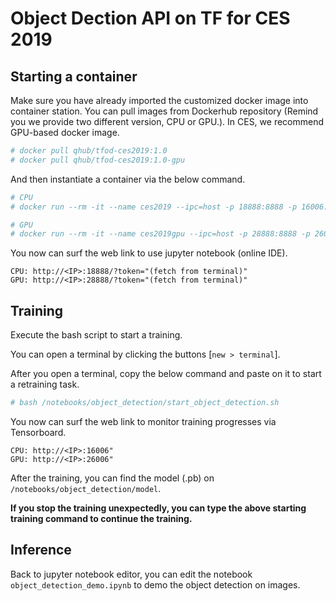 # Object Dection API on TF for CES 2019



## Starting a container

Make sure you have already imported the customized docker image into container station. You can pull images from Dockerhub repository (Remind you we provide two different version, CPU or GPU.). In CES, we recommend GPU-based docker image.

```sh
# docker pull qhub/tfod-ces2019:1.0
# docker pull qhub/tfod-ces2019:1.0-gpu
```

And then instantiate a container via the below command.

```sh
# CPU
# docker run --rm -it --name ces2019 --ipc=host -p 18888:8888 -p 16006:6006 tfod-ces2019:1.0

# GPU
# docker run --rm -it --name ces2019gpu --ipc=host -p 28888:8888 -p 26006:6006 --device /dev/nvidia0:/dev/nvidia0 --device /dev/nvidiactl:/dev/nvidiactl --device /dev/nvidia-uvm:/dev/nvidia-uvm -v /share/CACHEDEV1_DATA/.qpkg/NVIDIA_GPU_DRV/usr/:/usr/local/nvidia tfod-ces2019:1.0-gpu
```

You now can surf the web link to use jupyter notebook (online IDE). 

```text
CPU: http://<IP>:18888/?token="(fetch from terminal)"
GPU: http://<IP>:28888/?token="(fetch from terminal)"
```



## Training

Execute the bash script to start a training. 

You can open a terminal by clicking the buttons [`new > terminal`].

After you open a terminal, copy the below command and paste on it to start a retraining task.

```sh
# bash /notebooks/object_detection/start_object_detection.sh
```

You now can surf the web link to monitor training progresses via Tensorboard.

```text
CPU: http://<IP>:16006"
GPU: http://<IP>:26006"
```

After the training, you can find the model (.pb) on `/notebooks/object_detection/model`.

**If you stop the training unexpectedly, you can type the above starting training command to continue the training.**



## Inference

Back to jupyter notebook editor, you can edit the notebook `object_detection_demo.ipynb` to demo the object detection on images.

